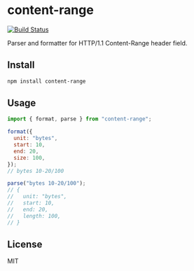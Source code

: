 # content-range

[![Build Status](https://travis-ci.org/gregberge/content-range.svg?branch=master)](https://travis-ci.org/gregberge/content-range)

Parser and formatter for HTTP/1.1 Content-Range header field.

## Install

```sh
npm install content-range
```

## Usage

```js
import { format, parse } from "content-range";

format({
  unit: "bytes",
  start: 10,
  end: 20,
  size: 100,
});
// bytes 10-20/100

parse("bytes 10-20/100");
// {
//   unit: "bytes",
//   start: 10,
//   end: 20,
//   length: 100,
// }
```

## License

MIT
